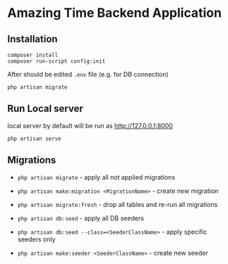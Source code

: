 # Amazing Time Backend Application

## Installation

```
composer install
composer run-script config:init
```

After should be edited `.env` file (e.g. for DB connection)

```
php artisan migrate
```

## Run Local server

local server by default will be run as <http://127.0.0.1:8000>

```
php artisan serve
```

## Migrations

- `php artisan migrate` - apply all not applied migrations
- `php artisan make:migration <MigrationName>` - create new migration
- `php artisan migrate:fresh` - drop all tables and re-run all migrations

- `php artisan db:seed` - apply all DB seeders
- `php artisan db:seed --class=<SeederClassName>` - apply specific seeders only
- `php artisan make:seeder <SeederClassName>` - create new seeder
